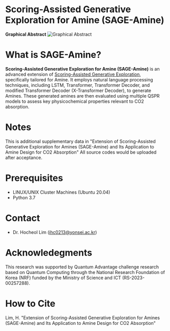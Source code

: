 # Scoring-Assisted Generative Exploration for Amine (SAGE-Amine)
**Graphical Abstract**
![Graphical Abstract](https://github.com/user-attachments/assets/b1d1bf83-ef0c-4144-af6e-cdb592cd2045)

# What is SAGE-Amine?
**Scoring-Assisted Generative Exploration for Amine (SAGE-Amine)** is an advanced extension of [Scoring-Assisted Generative Exploration](https://github.com/hclim0213/SAGE/tree/main), specifically tailored for Amine.
It employs natural language processing techniques, including LSTM, Transformer, Transformer Decoder, and modified Transformer Decoder (X-Transformer Decoder), to generate Amines. 
These generated amines are then evaluated using multiple QSPR models to assess key physicochemical properties relevant to CO2 absorption.

# Notes
This is additional supplementary data in "Extension of Scoring-Assisted Generative Exploration for Amines (SAGE-Amine) and Its Application to Amine Design for CO2 Absorption"
All source codes would be uploaded after acceptance.

# Prerequisites
* LINUX/UNIX Cluster Machines (Ubuntu 20.04)
* Python 3.7

# Contact
* Dr. Hocheol Lim (ihc0213@yonsei.ac.kr)

# Acknowledegments
This research was supported by Quantum Advantage challenge research based on 
Quantum Computing through the National Research Foundation of Korea (NRF) 
funded by the Ministry of Science and ICT (RS-2023-00257288).

# How to Cite
Lim, H. "Extension of Scoring-Assisted Generative Exploration for Amines (SAGE-Amine) and Its Application to Amine Design for CO2 Absorption"
